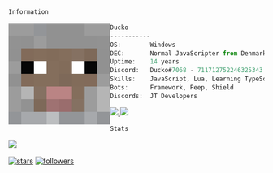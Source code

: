 ```bash
Information
```

<img src="SHEEP.png" align="left" width=200>

```ts
Ducko
-----------
OS:        Windows
DEC:       Normal JavaScripter from Denmark
Uptime:    14 years
Discord:   Ducko#7068 - 711712752246325343
Skills:    JavaScript, Lua, Learning TypeScript
Bots:      Framework, Peep, Shield
Discords:  JT Developers
```
<p align="left">
  <a href="https://discord.com/users/711712752246325343">
    <img src="https://discord.c99.nl/widget/theme-4/711712752246325343.png"/>
  </a>
  <a href="https://discord.com/users/711712752246325343">
    <img src="https://discord.c99.nl/widget/theme-1/711712752246325343.png"/>
  </a>
</p>
  
```bash
Stats
```

<a href="https://github.com/DuckoDas/">
  <img src="https://komarev.com/ghpvc/?username=DuckoDas&color=5865f2&style=for-the-badge">
</a>

[![stars](https://img.shields.io/github/stars/DuckoDas?color=5865f2&label=stars&style=for-the-badge)](https://github.com/DuckoDas/)
[![followers](https://img.shields.io/github/followers/DuckoDas?color=5865f2&style=for-the-badge)](https://github.com/DuckoDas/)
